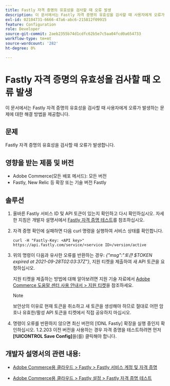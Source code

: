 ```yaml
---
title: Fastly 자격 증명의 유효성을 검사할 때 오류 발생
description: 이 문서에서는 Fastly 자격 증명의 유효성을 검사할 때 사용자에게 오류가 발생하는 문제에 대한 해결 방법을 제공합니다.
exl-id: 02104731-6666-47a6-abc6-215812f09915
feature: Configuration
role: Developer
source-git-commit: 2aeb2355b74d1cdfc62b5e7c5aa04fcd0a654733
workflow-type: tm+mt
source-wordcount: '282'
ht-degree: 0%

---
```


# Fastly 자격 증명의 유효성을 검사할 때 오류 발생

이 문서에서는 Fastly 자격 증명의 유효성을 검사할 때 사용자에게 오류가 발생하는 문제에 대한 해결 방법을 제공합니다.

## 문제

Fastly 자격 증명의 유효성을 검사할 때 오류가 발생합니다.

## 영향을 받는 제품 및 버전

* Adobe Commerce(모든 배포 메서드): 모든 버전
* Fastly, New Relic 등 확장 또는 기술 버전 Fastly

## 솔루션

1. 올바른 Fastly 서비스 ID 및 API 토큰이 있는지 확인하고 다시 확인하십시오. 자세한 지침은 개발자 설명서에서 [Fastly 자격 증명 테스트](https://experienceleague.adobe.com/en/docs/commerce-cloud-service/user-guide/cdn/setup-fastly/fastly-configuration#test-the-fastly-credentials)를 참조하십시오.
1. 자격 증명 확인에 실패하면 다음 curl 명령을 실행하여 서비스 상태를 확인합니다.

   ```curl
   curl -H "Fastly-Key: <API key>" https://api.fastly.com/service/<service ID>/version/active
   ```

1. 위의 명령이 다음과 유사한 오류를 반환하는 경우: *{&quot;msg&quot;:&quot;토큰 $TOKEN expired at 2021-09-28T02:03:37Z&quot;}*, 지원 티켓을 제출하여 새 API 토큰을 요청하십시오.

   지원 티켓을 제출하는 방법에 대해 알아보려면 지원 기술 자료에서 [Adobe Commerce 도움말 센터 사용 안내서 > 지원 티켓](/help/help-center-guide/help-center/magento-help-center-user-guide.md#support-tickets)을 참조하세요.

   >[!NOTE]
   >
   >보안상의 이유로 현재 토큰을 취소하고 새 토큰을 생성해야 하므로 절대로 어떤 암호나 유효한/활성 API 토큰을 티켓에서 직접 공유하지 마십시오.

1. 명령이 오류를 반환하지 않으면 최신 버전의 [!DNL Fastly] 확장을 실행 중인지 확인하십시오. 1.2.203 이전 버전을 사용하는 경우 자격 증명을 테스트하려면 먼저 **[!UICONTROL Save Config]**&#x200B;을(를) 클릭해야 합니다.

## 개발자 설명서의 관련 내용:

* [Adobe Commerce용 클라우드 > Fastly > Fastly 서비스 계정 및 자격 증명](https://experienceleague.adobe.com/en/docs/commerce-cloud-service/user-guide/cdn/fastly#fastly-service-account-and-credentials)

* [Adobe Commerce용 클라우드 > Fastly 설정 > Fastly 자격 증명 테스트](https://experienceleague.adobe.com/en/docs/commerce-cloud-service/user-guide/cdn/setup-fastly/fastly-configuration#test-the-fastly-credentials)
